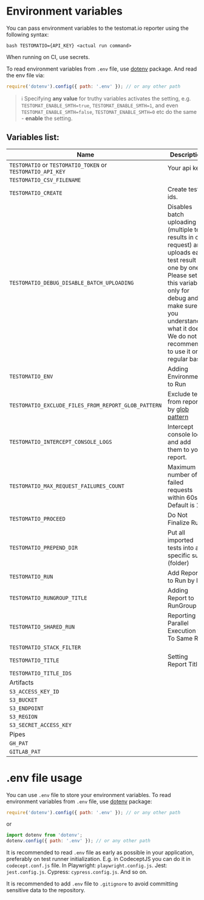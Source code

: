 # Environment variables

You can pass environment variables to the testomat.io reporter using the following syntax:

`bash TESTOMATIO={API_KEY} <actual run command>`

When running on CI, use secrets.

To read environment variables from `.env` file, use [dotenv](https://www.npmjs.com/package/dotenv) package. And read the env file via:

```javascript
require('dotenv').config({ path: '.env' }); // or any other path
```
> ℹ️ Specifying **any value** for truthy variables activates the setting, e.g. `TESTOMAT_ENABLE_SMTH=true`, `TESTOMAT_ENABLE_SMTH=1`, and even `TESTOMAT_ENABLE_SMTH=false`, `TESTOMAT_ENABLE_SMTH=0` etc do the same - **enable** the setting.

## Variables list:

| Name                                                       | Description                                                                                                                                                                                                                                                                                                                                      | Example                                                                                                                                                                                                                                                               |
| ---------------------------------------------------------- | ------------------------------------------------------------------------------------------------------------------------------------------------------------------------------------------------------------------------------------------------------------------------------------------------------------------------------------------------ | --------------------------------------------------------------------------------------------------------------------------------------------------------------------------------------------------------------------------------------------------------------------- |
| `TESTOMATIO` or `TESTOMATIO_TOKEN` or `TESTOMATIO_API_KEY` | Your api key.                                                                                                                                                                                                                                                                                                                                    |
| `TESTOMATIO_CSV_FILENAME`                                  |                                                                                                                                                                                                                                                                                                                                                  |
| `TESTOMATIO_CREATE`                                        | Create test ids.                                                                                                                                                                                                                                                                                                                                 |
| `TESTOMATIO_DEBUG_DISABLE_BATCH_UPLOADING`                 | Disables batch uploading (multiple test results in one request) and uploads each test result one by one. Please set this variable only for debug and make sure you understand what it does. We do not recommend to use it on a regular basis. | `TESTOMATIO_DEBUG_DISABLE_BATCH_UPLOADING=true <actual run command>`                                                                                                                                                                                                  |
| `TESTOMATIO_ENV`                                           | Adding Environments to Run                                                                                                                                                                                                                                                                                                                       | `TESTOMATIO={API_KEY} TESTOMATIO_ENV="Windows, Chrome" <actual run command>`                                                                                                                                                                                          |
| `TESTOMATIO_EXCLUDE_FILES_FROM_REPORT_GLOB_PATTERN`        | Exclude tests from report by [glob pattern](https://www.npmjs.com/package/glob)                                                                                                                                                                                                                                                                  | `TESTOMATIO_EXCLUDE_FILES_FROM_REPORT_GLOB_PATTERN="**/*.setup.ts" <actual run command>`. You may use multiple patterns, separate them with semicolon (`;`): `TESTOMATIO_EXCLUDE_FILES_FROM_REPORT_GLOB_PATTERN="**/*.setup.ts;tests/*.auth.js" <actual run command>` |
| `TESTOMATIO_INTERCEPT_CONSOLE_LOGS`                        | Intercept console logs and add them to your report.                                                                                                                                                                                                                                                                                              | `TESTOMATIO_INTERCEPT_CONSOLE_LOGS=true <actual run command>`                                                                                                                                                                                                         |
| `TESTOMATIO_MAX_REQUEST_FAILURES_COUNT`                    | Maximum number of failed requests within 60s. Default is 10.                                                                                                                                                                                                                                                                                     | `TESTOMATIO_MAX_REQUEST_RETRIES_COUNT=5 <actual run command>`                                                                                                                                                                                                         |
| `TESTOMATIO_PROCEED`                                       | Do Not Finalize Run                                                                                                                                                                                                                                                                                                                              | `TESTOMATIO_PREPEND_DIR="MyTESTS" TESTOMATIO=1111111 npx check-tests CodeceptJS "**/*{.,_}{test,spec}.js"`                                                                                                                                                            |
| `TESTOMATIO_PREPEND_DIR`                                   | Put all imported tests into a specific suite (folder)                                                                                                                                                                                                                                                                                            |
| `TESTOMATIO_RUN`                                           | Add Report to Run by ID                                                                                                                                                                                                                                                                                                                          |
| `TESTOMATIO_RUNGROUP_TITLE`                                | Adding Report to RunGroup                                                                                                                                                                                                                                                                                                                        | `TESTOMATIO={API_KEY} TESTOMATIO_RUNGROUP_TITLE="Build ${BUILD_ID}" <actual run command>`                                                                                                                                                                             |
| `TESTOMATIO_SHARED_RUN`                                    | Reporting Parallel Execution to To Same Run                                                                                                                                                                                                                                                                                                      | `TESTOMATIO={API_KEY} TESTOMATIO_TITLE="report for commit ${GIT_COMMIT}" TESTOMATIO_SHARED_RUN=1 <actual run command>`                                                                                                                                                |
| `TESTOMATIO_STACK_FILTER`                                  |                                                                                                                                                                                                                                                                                                                                                  |
| `TESTOMATIO_TITLE`                                         | Setting Report Title                                                                                                                                                                                                                                                                                                                             | `TESTOMATIO={API_KEY} TESTOMATIO_TITLE="title for the report" <actual run command>`                                                                                                                                                                                   |
| `TESTOMATIO_TITLE_IDS`                                     |                                                                                                                                                                                                                                                                                                                                                  |
| Artifacts                                                  |                                                                                                                                                                                                                                                                                                                                                  |
| `S3_ACCESS_KEY_ID`                                         |                                                                                                                                                                                                                                                                                                                                                  |
| `S3_BUCKET`                                                |                                                                                                                                                                                                                                                                                                                                                  |
| `S3_ENDPOINT`                                              |                                                                                                                                                                                                                                                                                                                                                  |
| `S3_REGION`                                                |                                                                                                                                                                                                                                                                                                                                                  |
| `S3_SECRET_ACCESS_KEY`                                     |                                                                                                                                                                                                                                                                                                                                                  |
| Pipes                                                      |                                                                                                                                                                                                                                                                                                                                                  |
| `GH_PAT`                                                   |                                                                                                                                                                                                                                                                                                                                                  |
| `GITLAB_PAT`                                               |                                                                                                                                                                                                                                                                                                                                                  |

# .env file usage

You can use `.env` file to store your environment variables. To read environment variables from `.env` file, use [dotenv](https://www.npmjs.com/package/dotenv) package:

```javascript
require('dotenv').config({ path: '.env' }); // or any other path
```

or

```javascript
import dotenv from 'dotenv';
dotenv.config({ path: '.env' }); // or any other path
```

It is recommended to read `.env` file as early as possible in your application, preferably on test runner initialization.
E.g. in CodeceptJS you can do it in `codecept.conf.js` file. In Playwright: `playwright.config.js`. Jest: `jest.config.js`. Cypress: `cypress.config.js`. And so on.

It is recommended to add `.env` file to `.gitignore` to avoid committing sensitive data to the repository.
